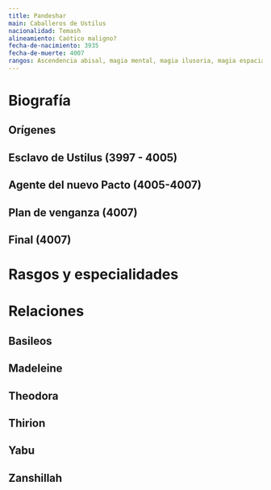 ```yaml
---
title: Pandeshar
main: Caballeros de Ustilus
nacionalidad: Temash
alineamiento: Caótico maligno?
fecha-de-nacimiento: 3935
fecha-de-muerte: 4007
rangos: Ascendencia abisal, magia mental, magia ilusoria, magia espacial, mente desencadenada
---
```


# Biografía

## Orígenes



## Esclavo de Ustilus (3997 - 4005)



## Agente del nuevo Pacto (4005-4007)



## Plan de venganza (4007)



## Final (4007)



# Rasgos y especialidades



# Relaciones

## Basileos

## Madeleine

## Theodora

## Thirion

## Yabu

## Zanshillah
